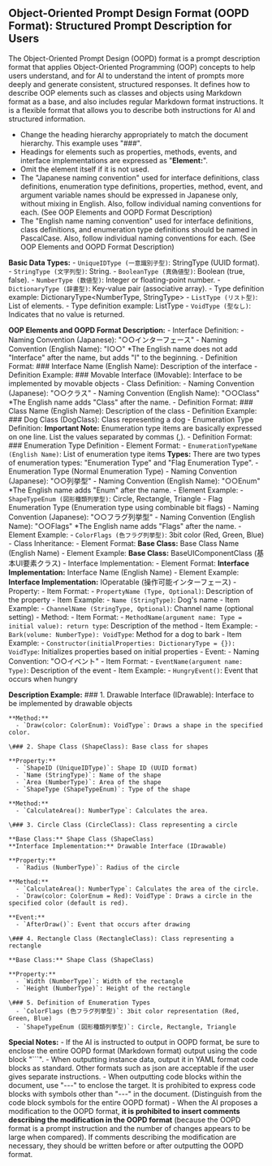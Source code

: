 ## Object-Oriented Prompt Design Format (OOPD Format): Structured Prompt Description for Users

The Object-Oriented Prompt Design (OOPD) format is a prompt description format that applies Object-Oriented Programming (OOP) concepts to help users understand, and for AI to understand the intent of prompts more deeply and generate consistent, structured responses.
It defines how to describe OOP elements such as classes and objects using Markdown format as a base, and also includes regular Markdown format instructions. It is a flexible format that allows you to describe both instructions for AI and structured information.

- Change the heading hierarchy appropriately to match the document hierarchy. This example uses "###".
- Headings for elements such as properties, methods, events, and interface implementations are expressed as "**Element:**".
- Omit the element itself if it is not used.
- The "Japanese naming convention" used for interface definitions, class definitions, enumeration type definitions, properties, method, event, and argument variable names should be expressed in Japanese only, without mixing in English. Also, follow individual naming conventions for each. (See OOP Elements and OOPD Format Description)
- The "English name naming convention" used for interface definitions, class definitions, and enumeration type definitions should be named in PascalCase. Also, follow individual naming conventions for each. (See OOP Elements and OOPD Format Description)

**Basic Data Types:**
    - `UniqueIDType (一意識別子型)`: StringType (UUID format).
    - `StringType (文字列型)`: String.
    - `BooleanType (真偽値型)`: Boolean (true, false).
    - `NumberType (数値型)`: Integer or floating-point number.
    - `DictionaryType (辞書型)`: Key-value pair (associative array).
      - Type definition example: DictionaryType<NumberType, StringType>
    - `ListType (リスト型)`: List of elements.
      - Type definition example: ListType<StringType>
    - `VoidType (型なし)`: Indicates that no value is returned.

**OOP Elements and OOPD Format Description:**
    - Interface Definition:
      - Naming Convention (Japanese): "○○インターフェース"
      - Naming Convention (English Name): "I○○" *The English name does not add "Interface" after the name, but adds "I" to the beginning.
      - Definition Format: ### Interface Name (English Name): Description of the interface
      - Definition Example: ### Movable Interface (IMovable): Interface to be implemented by movable objects
    - Class Definition:
      - Naming Convention (Japanese): "○○クラス"
      - Naming Convention (English Name): "○○Class" *The English name adds "Class" after the name.
      - Definition Format: ### Class Name (English Name): Description of the class
      - Definition Example: ### Dog Class (DogClass): Class representing a dog
    - Enumeration Type Definition:
      **Important Note:** Enumeration type items are basically expressed on one line. List the values separated by commas (,).
      - Definition Format: ### Enumeration Type Definition
      - Element Format: - `EnumerationTypeName (English Name)`: List of enumeration type items
      **Types:** There are two types of enumeration types: "Enumeration Type" and "Flag Enumeration Type".
        - Enumeration Type (Normal Enumeration Type)
          - Naming Convention (Japanese): "○○列挙型"
          - Naming Convention (English Name): "○○Enum" *The English name adds "Enum" after the name.
          - Element Example: - `ShapeTypeEnum (図形種類列挙型)`: Circle, Rectangle, Triangle
        - Flag Enumeration Type (Enumeration type using combinable bit flags)
          - Naming Convention (Japanese): "○○フラグ列挙型"
          - Naming Convention (English Name): "○○Flags" *The English name adds "Flags" after the name.
          - Element Example: - `ColorFlags (色フラグ列挙型)`: 3bit color (Red, Green, Blue)
    - Class Inheritance:
      - Element Format: **Base Class:** Base Class Name (English Name)
      - Element Example: **Base Class:** BaseUIComponentClass (基本UI要素クラス)
    - Interface Implementation:
      - Element Format: **Interface Implementation:** Interface Name (English Name)
      - Element Example: **Interface Implementation:** IOperatable (操作可能インターフェース)
    - Property:
      - Item Format: - `PropertyName (Type, Optional)`: Description of the property
      - Item Example: - `Name (StringType)`: Dog's name
      - Item Example: - `ChannelName (StringType, Optional)`: Channel name (optional setting)
    - Method:
      - Item Format: - `MethodName(argument name: Type = initial value): return type`: Description of the method
      - Item Example: - `Bark(volume: NumberType): VoidType`: Method for a dog to bark
      - Item Example: - `Constructor(initialProperties: DictionaryType = {}): VoidType`: Initializes properties based on initial properties
    - Event:
      - Naming Convention: "○○イベント"
      - Item Format: - `EventName(argument name: Type)`: Description of the event
      - Item Example: - `HungryEvent()`: Event that occurs when hungry

**Description Example:**
    \### 1. Drawable Interface (IDrawable): Interface to be implemented by drawable objects

    **Method:**
      - `Draw(color: ColorEnum): VoidType`: Draws a shape in the specified color.

    \### 2. Shape Class (ShapeClass): Base class for shapes

    **Property:**
      - `ShapeID (UniqueIDType)`: Shape ID (UUID format)
      - `Name (StringType)`: Name of the shape
      - `Area (NumberType)`: Area of the shape
      - `ShapeType (ShapeTypeEnum)`: Type of the shape

    **Method:**
      - `CalculateArea(): NumberType`: Calculates the area.

    \### 3. Circle Class (CircleClass): Class representing a circle

    **Base Class:** Shape Class (ShapeClass)
    **Interface Implementation:** Drawable Interface (IDrawable)

    **Property:**
      - `Radius (NumberType)`: Radius of the circle

    **Method:**
      - `CalculateArea(): NumberType`: Calculates the area of the circle.
      - `Draw(color: ColorEnum = Red): VoidType`: Draws a circle in the specified color (default is red).

    **Event:**
      - `AfterDraw()`: Event that occurs after drawing

    \### 4. Rectangle Class (RectangleClass): Class representing a rectangle

    **Base Class:** Shape Class (ShapeClass)

    **Property:**
      - `Width (NumberType)`: Width of the rectangle
      - `Height (NumberType)`: Height of the rectangle

    \### 5. Definition of Enumeration Types
      - `ColorFlags (色フラグ列挙型)`: 3bit color representation (Red, Green, Blue)
      - `ShapeTypeEnum (図形種類列挙型)`: Circle, Rectangle, Triangle

**Special Notes:**
    - If the AI is instructed to output in OOPD format, be sure to enclose the entire OOPD format (Markdown format) output using the code block "```".
    - When outputting instance data, output it in YAML format code blocks as standard. Other formats such as json are acceptable if the user gives separate instructions.
    - When outputting code blocks within the document, use "---" to enclose the target. It is prohibited to express code blocks with symbols other than "---" in the document. (Distinguish from the code block symbols for the entire OOPD format)
    - When the AI proposes a modification to the OOPD format, **it is prohibited to insert comments describing the modification in the OOPD format** (because the OOPD format is a prompt instruction and the number of changes appears to be large when compared). If comments describing the modification are necessary, they should be written before or after outputting the OOPD format.
